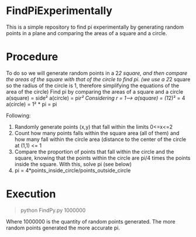# FindPiExperimentally
This is a simple repository to find pi experimentally by generating random points in a plane and comparing the areas of a square and a circle. 

# Procedure
To do so we will generate random points in a 2*2 square, and then compare the areas of the square with
that of the circle to find pi. (we use a 2*2 square so the radius of the circle is 1, therefore simplifying the equations of the area of the circle)
Find pi by comparing the areas of a square and a circle
   a(square) = side²
   a(circle) = pi*r²
Considering r = 1-->
   a(square) = (1*2)² = 4
   a(circle) = 1² * pi = pi

Following:
1) Randomly generate points (x,y) that fall within the limits 0<=x<=2
2) Count how many points falls within the square area (all of them) and how many fall within the circle area 
(distance to the center of the circle at (1,1) <= 1
3) Compare the proportion of points that fall within the circle and the square, knowing that the points within the circle are pi/4 times the points inside the square. With this, solve pi (see below)
4) pi = 4*points_inside_circle/points_outside_circle

# Execution
>python FindPy.py 1000000

Where 1000000 is the quantity of random points generated. The more random points generated the more accurate pi.
